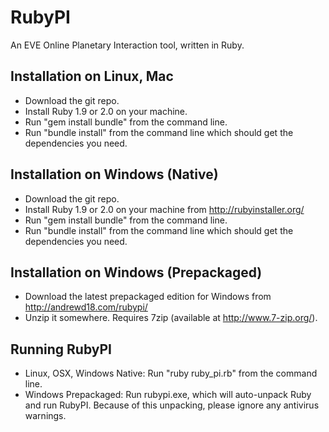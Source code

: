 RubyPI
======

An EVE Online Planetary Interaction tool, written in Ruby.


Installation on Linux, Mac
--------------------------

 * Download the git repo.
 * Install Ruby 1.9 or 2.0 on your machine.
 * Run "gem install bundle" from the command line.
 * Run "bundle install" from the command line which should get the dependencies you need.

Installation on Windows (Native)
--------------------------------

 * Download the git repo.
 * Install Ruby 1.9 or 2.0 on your machine from http://rubyinstaller.org/
 * Run "gem install bundle" from the command line.
 * Run "bundle install" from the command line which should get the dependencies you need.


Installation on Windows (Prepackaged)
-------------------------------------

 * Download the latest prepackaged edition for Windows from http://andrewd18.com/rubypi/
 * Unzip it somewhere. Requires 7zip (available at http://www.7-zip.org/).


Running RubyPI
--------------

 * Linux, OSX, Windows Native: Run "ruby ruby_pi.rb" from the command line.
 * Windows Prepackaged: Run rubypi.exe, which will auto-unpack Ruby and run RubyPI. Because of this unpacking, please ignore any antivirus warnings.
